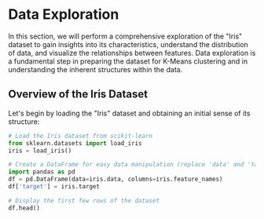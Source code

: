 # Data Exploration

In this section, we will perform a comprehensive exploration of the "Iris" dataset to gain insights into its characteristics, understand the distribution of data, and visualize the relationships between features. Data exploration is a fundamental step in preparing the dataset for K-Means clustering and in understanding the inherent structures within the data.

## Overview of the Iris Dataset

Let's begin by loading the "Iris" dataset and obtaining an initial sense of its structure:

```python
# Load the Iris dataset from scikit-learn
from sklearn.datasets import load_iris
iris = load_iris()

# Create a DataFrame for easy data manipulation (replace 'data' and 'target' accordingly)
import pandas as pd
df = pd.DataFrame(data=iris.data, columns=iris.feature_names)
df['target'] = iris.target

# Display the first few rows of the dataset
df.head()

